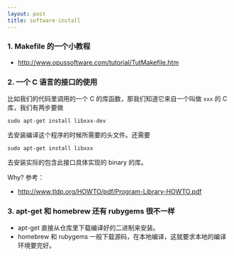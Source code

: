 ```yaml
---
layout: post
title: software-install
---
```

### 1. Makefile 的一个小教程
- <http://www.opussoftware.com/tutorial/TutMakefile.htm> 

### 2. 一个 C 语言的接口的使用

比如我们的代码里调用的一个 C 的库函数，那我们知道它来自一个叫做 `xxx` 的 C 库，我们有两步要做

    sudo apt-get install libxxx-dev
    
去安装编译这个程序的时候所需要的头文件。还需要

    sudo apt-get install libxxx
    
去安装实际的包含此接口具体实现的 binary 的库。

Why? 参考：

- <http://www.tldp.org/HOWTO/pdf/Program-Library-HOWTO.pdf> 

### 3. apt-get 和 homebrew 还有 rubygems 很不一样

- apt-get 直接从仓库里下载编译好的二进制来安装。
- homebrew 和 rubygems 
一般下载源码，在本地编译，这就要求本地的编译环境要完好。

